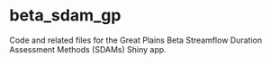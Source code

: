 # beta_sdam_gp

Code and related files for the Great Plains Beta Streamflow Duration Assessment Methods (SDAMs) Shiny app.  

